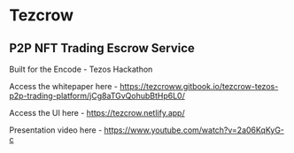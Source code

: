 # Tezcrow
## P2P NFT Trading Escrow Service

Built for the Encode - Tezos Hackathon

Access the whitepaper here - https://tezcroww.gitbook.io/tezcrow-tezos-p2p-trading-platform/jCg8aTGvQohubBtHp6L0/

Access the UI here - https://tezcrow.netlify.app/

Presentation video here - https://www.youtube.com/watch?v=2a06KqKyG-c

